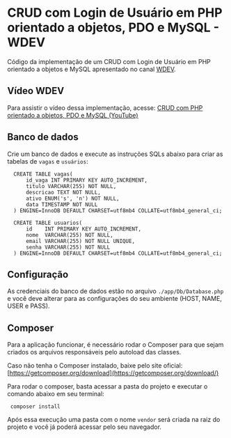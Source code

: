 # CRUD com Login de Usuário em PHP orientado a objetos, PDO e MySQL - WDEV
Código da implementação de um CRUD com Login de Usuário em PHP orientado a objetos e MySQL apresentado no canal [WDEV](http://wstore.io/wdev).

## Vídeo WDEV
Para assistir o vídeo dessa implementação, acesse: [CRUD com PHP orientado a objetos, PDO e MySQL (YouTube)](https://www.youtube.com/watch?v=uG64BgrlX7o)

## Banco de dados
Crie um banco de dados e execute as instruções SQLs abaixo para criar as tabelas de `vagas` e `usuários`:
```
  CREATE TABLE vagas(
      id_vaga INT PRIMARY KEY AUTO_INCREMENT,
      titulo VARCHAR(255) NOT NULL,
      descricao TEXT NOT NULL,
      ativo ENUM('s', 'n') NOT NULL,
      data TIMESTAMP NOT NULL    
  ) ENGINE=InnoDB DEFAULT CHARSET=utf8mb4 COLLATE=utf8mb4_general_ci;
  
  CREATE TABLE usuarios(
      id    INT PRIMARY KEY AUTO_INCREMENT,
      nome  VARCHAR(255) NOT NULL,
      email VARCHAR(255) NOT NULL UNIQUE,
      senha VARCHAR(255) NOT NULL
  ) ENGINE=InnoDB DEFAULT CHARSET=utf8mb4 COLLATE=utf8mb4_general_ci;

```

## Configuração
As credenciais do banco de dados estão no arquivo `./app/Db/Database.php` e você deve alterar para as configurações do seu ambiente (HOST, NAME, USER e PASS).

## Composer
Para a aplicação funcionar, é necessário rodar o Composer para que sejam criados os arquivos responsáveis pelo autoload das classes.

Caso não tenha o Composer instalado, baixe pelo site oficial: [https://getcomposer.org/download](https://getcomposer.org/download/)

Para rodar o composer, basta acessar a pasta do projeto e executar o comando abaixo em seu terminal:
```shell
 composer install
```

Após essa execução uma pasta com o nome `vendor` será criada na raiz do projeto e você já poderá acessar pelo seu navegador.
